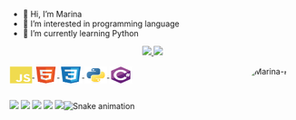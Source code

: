 - 👋 Hi, I’m Marina 
- 👀 I’m interested in programming language
- 🌱 I’m currently learning Python

<div align="center">
  <a href="https://github.com/marinamaarina">
  <img height="180em" src="https://github-readme-stats.vercel.app/api?username=marinamaarina&show_icons=true&theme=dracula&include_all_commits=true&count_private=true"/>
  <img height="180em" src="https://github-readme-stats.vercel.app/api/top-langs/?username=marinamaarina&layout=compact&langs_count=7&theme=dracula"/>
</div>
<div style="display: inline_block"><br>
  <img align="center" alt="Rafa-Js" height="30" width="40" src="https://raw.githubusercontent.com/devicons/devicon/master/icons/javascript/javascript-plain.svg">
  <img align="center" alt="Rafa-HTML" height="30" width="40" src="https://raw.githubusercontent.com/devicons/devicon/master/icons/html5/html5-original.svg">
  <img align="center" alt="Rafa-CSS" height="30" width="40" src="https://raw.githubusercontent.com/devicons/devicon/master/icons/css3/css3-original.svg">
  <img align="center" alt="Rafa-Python" height="30" width="40" src="https://raw.githubusercontent.com/devicons/devicon/master/icons/python/python-original.svg">
  <img align="center" alt="Rafa-Csharp" height="30" width="40" src="https://raw.githubusercontent.com/devicons/devicon/master/icons/csharp/csharp-original.svg">
  <img align="right" alt="Marina-Pic" height="150" style="border-radius:50px;" src="https://www.facebook.com/photo/?fbid=4280267542075481&set=a.287360574699551">
</div>
  
  ##
 
<div> 
  <a href=https://www.instagram.com/marinamari.vasc/?hl=pt-br" target="_blank"><img src="https://img.shields.io/badge/-Instagram-%23E4405F?style=for-the-badge&logo=instagram&logoColor=white" target="_blank"></a>
 <a href="https://discord.com/channels/@me" target="_blank"><img src="https://img.shields.io/badge/Discord-7289DA?style=for-the-badge&logo=discord&logoColor=white" target="_blank"></a> 
  <a href = "vasconcelos-marina@hotmail.com"><img src="https://img.shields.io/badge/Microsoft_Outlook-0078D4?style=for-the-badge&logo=microsoft-outlook&logoColor=white"></a>
  <a href="https://www.linkedin.com/in/marinadeo/" target="_blank"><img src="https://img.shields.io/badge/-LinkedIn-%230077B5?style=for-the-badge&logo=linkedin&logoColor=white" target="_blank"></a> 
  <a href = "https://www.tiktok.com/@marinamari.vasc"><img src="https://img.shields.io/badge/TikTok-000000?style=for-the-badge&logo=tiktok&logoColor=white"></a
 
  ![Snake animation](https://github.com/marinamaarina/marinamaarina/actions/workflows/cobrinha.yml)
 
</div>

<!---
marinamaarina/marinamaarina is a ✨ special ✨ repository because its `README.md` (this file) appears on your GitHub profile.
You can click the Preview link to take a look at your changes.
--->
